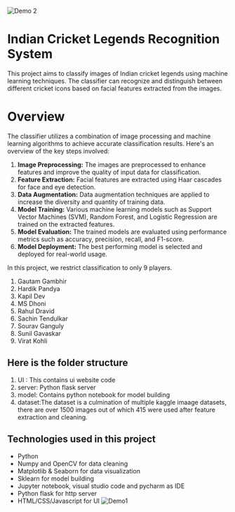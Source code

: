 ![Demo 2](https://github.com/Anshul-AM/Indian-Cricket-Legends-Recognition-System/assets/150291680/93c743f6-a7af-4144-8240-7351762a1e0a)

# Indian Cricket Legends Recognition System
This project aims to classify images of Indian cricket legends using machine learning techniques. The classifier can recognize and distinguish between different cricket icons based on facial features extracted from the images.

# Overview
The classifier utilizes a combination of image processing and machine learning algorithms to achieve accurate classification results. Here's an overview of the key steps involved:

1. **Image Preprocessing:** The images are preprocessed to enhance features and improve the quality of input data for classification.
2. **Feature Extraction:** Facial features are extracted using Haar cascades for face and eye detection.
3. **Data Augmentation:** Data augmentation techniques are applied to increase the diversity and quantity of training data.
4. **Model Training:** Various machine learning models such as Support Vector Machines (SVM), Random Forest, and Logistic Regression are trained on the extracted features.
5. **Model Evaluation:** The trained models are evaluated using performance metrics such as accuracy, precision, recall, and F1-score.
6. **Model Deployment:** The best performing model is selected and deployed for real-world usage.

In this project, we restrict classification to only 9 players.

1. Gautam Gambhir
2. Hardik Pandya
3. Kapil Dev
4. MS Dhoni
5. Rahul Dravid
6. Sachin Tendulkar
7. Sourav Ganguly
8. Sunil Gavaskar
9. Virat Kohli

    
## Here is the folder structure

1. UI : This contains ui website code
2. server: Python flask server
3. model: Contains python notebook for model building
4. dataset:The dataset is a culmination of multiple kaggle imaage datasets, there are over 1500 images out of which 415 were used after feature extraction and cleaning.
   
## Technologies used in this project

* Python
* Numpy and OpenCV for data cleaning
* Matplotlib & Seaborn for data visualization
* Sklearn for model building
* Jupyter notebook, visual studio code and pycharm as IDE
* Python flask for http server
* HTML/CSS/Javascript for UI
![Demo1](https://github.com/Anshul-AM/Indian-Cricket-Legends-Recognition-System/assets/150291680/1d4ba593-30a2-476a-af6a-1d7ac9b5eb3b)
